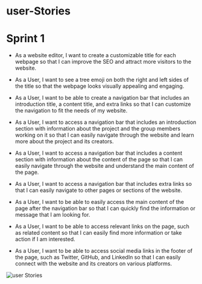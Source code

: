 # user-Stories

# Sprint 1

- As a website editor, I want to create a customizable title for each webpage so
  that I can improve the SEO and attract more visitors to the website.

- As a User, I want to see a tree emoji on both the right and left sides of the
  title so that the webpage looks visually appealing and engaging.

- As a User, I want to be able to create a navigation bar that includes an
  introduction title, a content title, and extra links so that I can customize
  the navigation to fit the needs of my website.

- As a User, I want to access a navigation bar that includes an introduction
  section with information about the project and the group members working on it
  so that I can easily navigate through the website and learn more about the
  project and its creators.

- As a User, I want to access a navigation bar that includes a content section
  with information about the content of the page so that I can easily navigate
  through the website and understand the main content of the page.

- As a User, I want to access a navigation bar that includes extra links so that
  I can easily navigate to other pages or sections of the website.

- As a User, I want to be able to easily access the main content of the page
  after the navigation bar so that I can quickly find the information or message
  that I am looking for.

- As a User, I want to be able to access relevant links on the page, such as
  related content so that I can easily find more information or take action if I
  am interested.

- As a User, I want to be able to access social media links in the footer of the
  page, such as Twitter, GitHub, and LinkedIn so that I can easily connect with
  the website and its creators on various platforms.

![user Stories](/agile-development-groups1-all-about-trees/planning/img/user-stories.png)
